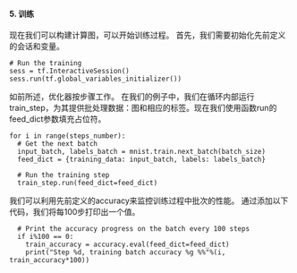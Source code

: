 #### 5. 训练

现在我们可以构建计算图，可以开始训练过程。 首先，我们需要初始化先前定义的会话和变量。
```
# Run the training
sess = tf.InteractiveSession()
sess.run(tf.global_variables_initializer())
```
如前所述，优化器按步骤工作。 在我们的例子中，我们在循环内部运行train_step，为其提供批处理数据：图和相应的标签。现在我们使用函数run的feed_dict参数填充占位符。
```
for i in range(steps_number):
  # Get the next batch
  input_batch, labels_batch = mnist.train.next_batch(batch_size)
  feed_dict = {training_data: input_batch, labels: labels_batch}

  # Run the training step
  train_step.run(feed_dict=feed_dict)
```
我们可以利用先前定义的accuracy来监控训练过程中批次的性能。 通过添加以下代码，我们将每100步打印出一个值。
```
  # Print the accuracy progress on the batch every 100 steps
  if i%100 == 0:
    train_accuracy = accuracy.eval(feed_dict=feed_dict)
    print("Step %d, training batch accuracy %g %%"%(i, train_accuracy*100))
```